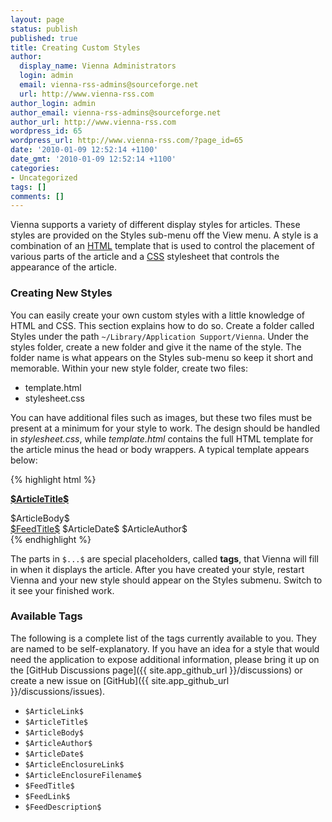 ```yaml
---
layout: page
status: publish
published: true
title: Creating Custom Styles
author:
  display_name: Vienna Administrators
  login: admin
  email: vienna-rss-admins@sourceforge.net
  url: http://www.vienna-rss.com
author_login: admin
author_email: vienna-rss-admins@sourceforge.net
author_url: http://www.vienna-rss.com
wordpress_id: 65
wordpress_url: http://www.vienna-rss.com/?page_id=65
date: '2010-01-09 12:52:14 +1100'
date_gmt: '2010-01-09 12:52:14 +1100'
categories:
- Uncategorized
tags: []
comments: []
---
```


Vienna supports a variety of different display styles for articles. These styles are provided on the Styles sub-menu off the View menu. A style is a combination of an [HTML](http://en.wikipedia.org/wiki/HTML) template that is used to control the placement of various parts of the article and a [CSS](http://en.wikipedia.org/wiki/Cascading_Style_Sheets) stylesheet that controls the appearance of the article.

### Creating New Styles
You can easily create your own custom styles with a little knowledge of HTML and CSS. This section explains how to do so. Create a folder called Styles under the path `~/Library/Application Support/Vienna`. Under the styles folder, create a new folder and give it the name of the style. The folder name is what appears on the Styles sub-menu so keep it short and memorable. Within your new style folder, create two files:

* template.html
* stylesheet.css

You can have additional files such as images, but these two files must be present at a minimum for your style to work. The design should be handled in *stylesheet.css*, while *template.html* contains the full HTML template for the article minus the head or body wrappers. A typical template appears below:

{% highlight html %}
<div>
	<div>
		<b><a href="$ArticleLink$">$ArticleTitle$</a></b>
	</div></p>
	<div>
		$ArticleBody$
	</div>
	<div>
		<span><a href="$FeedLink$">$FeedTitle$</a></span> <span>$ArticleDate$</span> <span>$ArticleAuthor$</span>
	</div>
</div>
{% endhighlight %}

The parts in `$...$` are special placeholders, called **tags**, that Vienna will fill in when it displays the article. After you have created your style, restart Vienna and your new style should appear on the Styles submenu. Switch to it see your finished work.

### Available Tags
The following is a complete list of the tags currently available to you. They are named to be self-explanatory. If you have an idea for a style that would need the application to expose additional information, please bring it up on the [GitHub Discussions page]({{ site.app_github_url }}/discussions) or create a new issue on [GitHub]({{ site.app_github_url }}/discussions/issues).

* `$ArticleLink$`
* `$ArticleTitle$`
* `$ArticleBody$`
* `$ArticleAuthor$`
* `$ArticleDate$`
* `$ArticleEnclosureLink$`
* `$ArticleEnclosureFilename$`
* `$FeedTitle$`
* `$FeedLink$`
* `$FeedDescription$`

